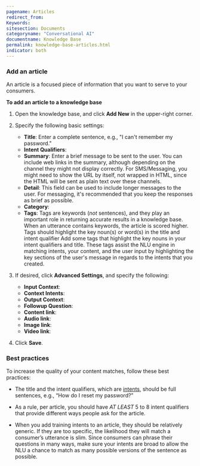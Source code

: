 ```yaml
---
pagename: Articles
redirect_from:
Keywords:
sitesection: Documents
categoryname: "Conversational AI"
documentname: Knowledge Base
permalink: knowledge-base-articles.html
indicator: both
---
```


### Add an article

An article is a focused piece of information that you want to serve to your consumers.

**To add an article to a knowledge base**

1. Open the knowledge base, and click **Add New** in the upper-right corner.
2. Specify the following basic settings:

    * **Title**: Enter a complete sentence, e.g., "I can't remember my password."
    * **Intent Qualifiers**:
    * **Summary**: Enter a brief message to be sent to the user. You can include web links in the summary, although depending on the channel they might not display correctly. For SMS/Messaging, you might need to show the URL by itself, not wrapped in HTML, since the HTML will be sent as plain text over these channels.
    * **Detail**: This field can be used to include longer messages to the user. For messaging, it's recommended that you keep the responses as brief as possible.
    * **Category**:
    * **Tags**: Tags are keywords (*not* sentences), and they play an important role in returning accurate results in a knowledge base. When an utterance contains keywords, the article is scored higher. Tags should highlight the key noun(s) or word(s) in the title and intent qualifier 
    Add some tags that highlight the key nouns in your intent qualifiers and title. These tags assist the NLU engine in matching intents, your content, and the user input by highlighting the key sections of the user's message in regards to the intents that you created.

3. If desired, click **Advanced Settings**, and specify the following:

    * **Input Context**:
    * **Context Intents**:
    * **Output Context**:
    * **Followup Question**:
    * **Content link**:
    * **Audio link**: 
    * **Image link**:
    * **Video link**:

4. Click **Save**.

### Best practices

To increase the quality of your content matches, follow these best practices:

* The title and the intent qualifiers, which are [intents](intent-builder-intents.html), should be full sentences, e.g., “How do I reset my password?”

* As a rule, per article, you should have *AT LEAST* 5 to 8 intent qualifiers that provide different ways people ask for the article.

* When you add training intents to an article, they should be relatively generic. If they are too specific, the likelihood they will match a consumer’s utterance is slim. Since consumers can phrase their questions in many ways, make sure your intents are broad to allow the NLU a chance to match as many possible versions of the sentence as possible.